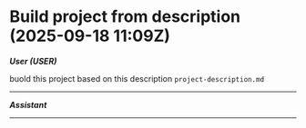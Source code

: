 <!-- Generated by SpecStory -->

# Build project from description (2025-09-18 11:09Z)

_**User (USER)**_

buold this project based on this description `project-description.md`

---

_**Assistant**_



---

